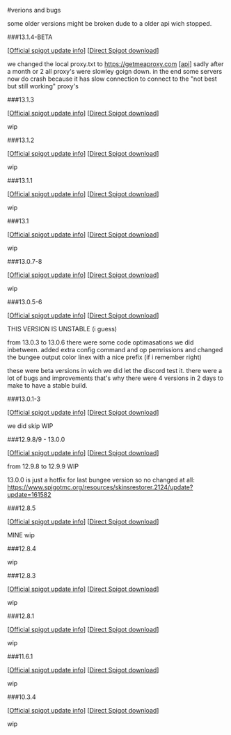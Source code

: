 #verions and bugs

some older versions might be broken dude to a older api wich stopped. 

###13.1.4-BETA

[[Official spigot update info](https://www.spigotmc.org/resources/skinsrestorer.2124/update?update=189491)] [[Direct Spigot download](https://www.spigotmc.org/resources/skinsrestorer.2124/download?version=186640)]

we changed the local proxy.txt to https://getmeaproxy.com [[api](https://getmeproxy.com/api/v1.0/api.php?key=c84d1076312bcf1e875c94d4e20692f5&checked=1&p=https&s=5&list=text)]
sadly after a month or 2 all proxy's were slowley goign down. in the end some servers now do crash because it has slow connection to connect to the "not best but still working" proxy's

###13.1.3

[[Official spigot update info](versions.md)] [[Direct Spigot download](https://www.spigotmc.org/resources/skinsrestorer.2124/download?version=178566)]

wip

###13.1.2

[[Official spigot update info](versions.md)] [[Direct Spigot download](https://www.spigotmc.org/resources/skinsrestorer.2124/download?version=167127)]

wip

###13.1.1

[[Official spigot update info](versions.md)] [[Direct Spigot download](https://www.spigotmc.org/resources/skinsrestorer.2124/download?version=166558)]

wip

###13.1

[[Official spigot update info](versions.md)] [[Direct Spigot download](https://www.spigotmc.org/resources/skinsrestorer.2124/download?version=166402)]

wip

###13.0.7-8

[[Official spigot update info](versions.md)] [[Direct Spigot download](https://www.spigotmc.org/resources/skinsrestorer.2124/download?version=165571)]

wip

###13.0.5-6

[[Official spigot update info](versions.md)] [[Direct Spigot download](https://www.spigotmc.org/resources/skinsrestorer.2124/download?version=165415)]

THIS VERSION IS UNSTABLE (i guess)

from 13.0.3 to 13.0.6 there were some code optimasations we did inbetween. added extra config command and op pemrissions and changed the bungee output color linex with a nice prefix (if i remember right)

these were beta versions in wich we did let the discord test it. there were a lot of bugs and improvements that's why there were 4 versions in 2 days to make to have a stable build.

###13.0.1-3

[[Official spigot update info](versions.md)] [[Direct Spigot download](versions.md)]

we did skip WIP

###12.9.8/9 - 13.0.0

[[Official spigot update info](versions.md)] [[Direct Spigot download](https://www.spigotmc.org/resources/skinsrestorer.2124/download?version=159151)]

from 12.9.8 to 12.9.9 WIP

13.0.0 is just a hotfix for last bungee version so no changed at all: https://www.spigotmc.org/resources/skinsrestorer.2124/update?update=161582

###12.8.5

[[Official spigot update info](versions.md)] [[Direct Spigot download](versions.md)]

MINE wip

###12.8.4

wip

###12.8.3

[[Official spigot update info](versions.md)] [[Direct Spigot download](versions.md)]

wip

###12.8.1

[[Official spigot update info](versions.md)] [[Direct Spigot download](versions.md)]

wip

###11.6.1

[[Official spigot update info](versions.md)] [[Direct Spigot download](versions.md)]

wip

###10.3.4

[[Official spigot update info](versions.md)] [[Direct Spigot download](versions.md)]

wip




